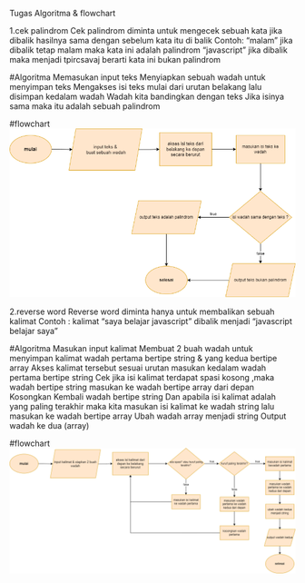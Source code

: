 Tugas Algoritma & flowchart

1.cek palindrom
Cek palindrom diminta untuk mengecek sebuah kata jika dibalik hasilnya sama dengan sebelum kata itu di balik
Contoh:
“malam” jika dibalik tetap malam maka kata ini adalah palindrom
“javascript” jika dibalik maka menjadi tpircsavaj berarti kata ini bukan palindrom

#Algoritma
Memasukan input teks
Menyiapkan sebuah wadah untuk menyimpan teks
Mengakses isi teks mulai dari urutan belakang lalu disimpan kedalam wadah
Wadah kita bandingkan dengan teks
Jika isinya sama maka itu adalah sebuah palindrom

#flowchart
![palindrom](./palindrom.png)

2.reverse word
Reverse word diminta hanya untuk membalikan sebuah kalimat
Contoh : kalimat “saya belajar javascript” dibalik menjadi “javascript belajar saya”

#Algoritma
Masukan input kalimat
Membuat 2 buah wadah untuk menyimpan kalimat wadah pertama bertipe string & yang kedua bertipe array
Akses kalimat tersebut sesuai urutan masukan kedalam wadah pertama bertipe string
Cek jika isi kalimat terdapat spasi kosong ,maka wadah bertipe string masukan ke wadah bertipe array dari depan
Kosongkan Kembali wadah bertipe string
Dan apabila isi kalimat adalah yang paling terakhir maka kita masukan isi kalimat ke wadah string lalu masukan ke wadah bertipe array
Ubah wadah array menjadi string
Output wadah ke dua (array)

#flowchart
![reverseword](./reverse%20word.png)
